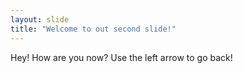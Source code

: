 ```yaml
---
layout: slide
title: "Welcome to out second slide!"
---
```

Hey! How are you now?
Use the left arrow to go back!
